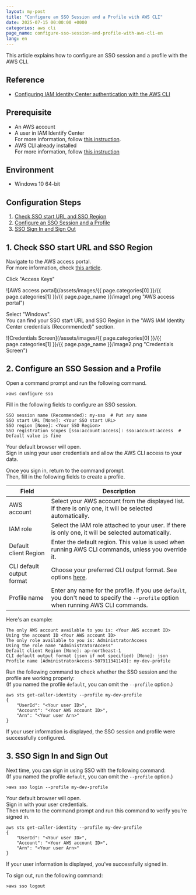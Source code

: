 ```yaml
---
layout: my-post
title: "Configure an SSO Session and a Profile with AWS CLI"
date: 2025-07-15 00:00:00 +0000
categories: aws cli
page_name: configure-sso-session-and-profile-with-aws-cli-en
lang: en
---
```


This article explains how to configure an SSO session and a profile with the AWS CLI.

## Reference
- [Configuring IAM Identity Center authentication with the AWS CLI](https://docs.aws.amazon.com/cli/latest/userguide/cli-configure-sso.html)

## Prerequisite
- An AWS account
- A user in IAM Identify Center  
For more information, follow [this instruction](/aws/iam/create-user-with-administrative-access-in-iam-identity-center-en).
- AWS CLI already installed  
For more information, follow [this instruction](/aws/cli/install-aws-cli-on-windows-en)

## Environment
- Windows 10 64-bit

## Configuration Steps
1. [Check SSO start URL and SSO Region](#1-check-sso-start-url-and-sso-region)
2. [Configure an SSO Session and a Profile](#2-configure-an-sso-session-and-a-profile)
3. [SSO Sign In and Sign Out](#3-sso-sign-in-and-sign-out)

## 1. Check SSO start URL and SSO Region
Navigate to the AWS access portal.  
For more information, check [this article](/aws/iam/create-user-with-administrative-access-in-iam-identity-center-en).

Click "Access Keys"

![AWS access portal](/assets/images/{{ page.categories[0] }}/{{ page.categories[1] }}/{{ page.page_name }}/image1.png "AWS access portal")

Select "Windows".  
You can find your SSO start URL and SSO Region in the "AWS IAM Identity Center credentials (Recommended)" section.

![Credentials Screen](/assets/images/{{ page.categories[0] }}/{{ page.categories[1] }}/{{ page.page_name }}/image2.png "Credentials Screen")

## 2. Configure an SSO Session and a Profile
Open a command prompt and run the following command.

```
>aws configure sso
```

Fill in the following fields to configure an SSO session.

```
SSO session name (Recommended): my-sso  # Put any name
SSO start URL [None]: <Your SSO start URL>
SSO region [None]: <Your SSO Region>
SSO registration scopes [sso:account:access]: sso:account:access  # Default value is fine
```

Your default browser will open.  
Sign in using your user credentials and allow the AWS CLI access to your data.

Once you sign in, return to the command prompt.  
Then, fill in the following fields to create a profile.

| Field | Description |
|-------|-------------|
| AWS account | Select your AWS account from the displayed list. If there is only one, it will be selected automatically. |
| IAM role | Select the IAM role attached to your user. If there is only one, it will be selected automatically. |
| Default client Region | Enter the default region. This value is used when running AWS CLI commands, unless you override it. |
| CLI default output format | Choose your preferred CLI output format. See options [here](https://docs.aws.amazon.com/cli/latest/userguide/cli-configure-files.html#cli-config-output). |
| Profile name | Enter any name for the profile. If you use `default`, you don't need to specify the `--profile` option when running AWS CLI commands. |

Here's an example:

```
The only AWS account available to you is: <Your AWS account ID>
Using the account ID <Your AWS account ID>
The only role available to you is: AdministratorAccess
Using the role name "AdministratorAccess"
Default client Region [None]: ap-northeast-1
CLI default output format (json if not specified) [None]: json
Profile name [AdministratorAccess-507911341149]: my-dev-profile
```

Run the following command to check whether the SSO session and the profile are working properly:  
(If you named the profile `default`, you can omit the `--profile` option.)

```
aws sts get-caller-identity --profile my-dev-profile
{
    "UserId": "<Your user ID>",
    "Account": "<Your AWS account ID>",
    "Arn": "<Your user Arn>"
}
```

If your user information is displayed, the SSO session and profile were successfully configured.

## 3. SSO Sign In and Sign Out
Next time, you can sign in using SSO with the following command:    
(If you named the profile `default`, you can omit the `--profile` option.)

```
>aws sso login --profile my-dev-profile
```

Your default browser will open.  
Sign in with your user credentials.  
Then return to the command prompt and run this command to verify you're signed in.

```
aws sts get-caller-identity --profile my-dev-profile
{
    "UserId": "<Your user ID>",
    "Account": "<Your AWS account ID>",
    "Arn": "<Your user Arn>"
}
```

If your user information is displayed, you've successfully signed in.

To sign out, run the following command:

```
>aws sso logout
```